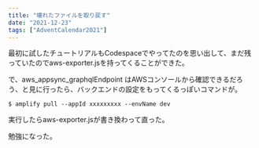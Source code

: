 ```yaml
---
title: "壊れたファイルを取り戻す"
date: "2021-12-23"
tags: ["AdventCalendar2021"]
---
```


最初に試したチュートリアルもCodespaceでやってたのを思い出して、まだ残っていたのでaws-exporter.jsを持ってくることができた。

で、aws_appsync_graphqlEndpoint はAWSコンソールから確認できるだろう、と見に行ったら、バックエンドの設定をもってくるっぽいコマンドが。
```
$ amplify pull --appId xxxxxxxxx --envName dev
```
実行したらaws-exporter.jsが書き換わって直った。

勉強になった。
